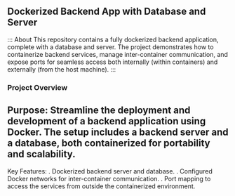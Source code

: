 ## Dockerized Backend App with Database and Server
::: About
This repository contains a fully dockerized backend application, complete with a database and server. The project demonstrates how to containerize backend services, manage inter-container communication, and expose ports for seamless access both internally (within containers) and externally (from the host machine).
:::

### Project Overview
## Purpose: Streamline the deployment and development of a backend application using Docker. The setup includes a backend server and a database, both containerized for portability and scalability.
Key Features:
. Dockerized backend server and database.
. Configured Docker networks for inter-container communication.
. Port mapping to access the services from outside the containerized environment.
